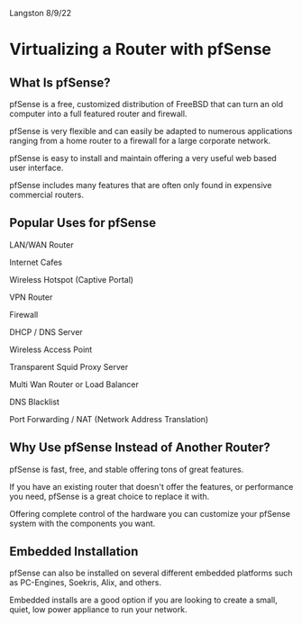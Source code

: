 Langston
8/9/22
# Virtualizing a Router with pfSense
## What Is pfSense?

pfSense is a free, customized distribution of FreeBSD that can turn an old computer into a full featured router and firewall.

pfSense is very flexible and can easily be adapted to numerous applications ranging from a home router to a firewall for a large corporate network. 

pfSense is easy to install and maintain offering a very useful web based user interface. 

pfSense includes many features that are often only found in expensive commercial routers.


## Popular Uses for pfSense

LAN/WAN Router

Internet Cafes


Wireless Hotspot (Captive Portal)

VPN Router

Firewall

DHCP / DNS Server

Wireless Access Point

Transparent Squid Proxy Server

Multi Wan Router or Load Balancer

DNS Blacklist

Port Forwarding / NAT (Network Address Translation)

## Why Use pfSense Instead of Another Router?

pfSense is fast, free, and stable offering tons of great features.

If you have an existing router that doesn't offer the features, or performance you need, pfSense is a great choice to replace it with. 

Offering complete control of the hardware you can customize your pfSense system with the components you want.


## Embedded Installation

pfSense can also be installed on several different embedded platforms such as PC-Engines, Soekris, Alix, and others.

Embedded installs are a good option if you are looking to create a small, quiet, low power appliance to run your network.

